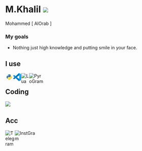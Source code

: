 # M.Khalil ![](https://komarev.com/ghpvc/?username=5dih&color=red)
Mohammed [ AlOrab ]
### My goals
- Nothing just high knowledge and putting smile in your face.

## I use
<img align="left" alt="Python" width="25px" src="https://raw.githubusercontent.com/github/explore/80688e429a7d4ef2fca1e82350fe8e3517d3494d/topics/python/python.png" />
<img align="left" alt="Visual Studio Code" width="25px" src="https://raw.githubusercontent.com/github/explore/80688e429a7d4ef2fca1e82350fe8e3517d3494d/topics/visual-studio-code/visual-studio-code.png" />
<img align="left" alt="Lua" width="25px" src="https://raw.githubusercontent.com/github/explore/80688e429a7d4ef2fca1e82350fe8e3517d3494d/topics/lua/lua.png />
<img align="left" alt="Java" width="50px" src="https://raw.githubusercontent.com/github/explore/80688e429a7d4ef2fca1e82350fe8e3517d3494d/topics/java/java.png" />
<img align="left" alt="PyroGram" width="45px" src="https://camo.githubusercontent.com/23bd8586f8d0549172b03886618d5337c7c3f655220d81d35ce837b62639419d/68747470733a2f2f646f63732e7079726f6772616d2e6f72672f5f7374617469632f7079726f6772616d2e706e673" />

<br/>

## Coding
[![](https://github-readme-stats.vercel.app/api?username=5dih&show_icons=false&count_private=false&theme=graywhite&cache_seconds=86400)](https://t.me/sJJJJJ)

## Acc
[<img align="left" alt="Telegram" width="30px" src="https://telegram.org/img/t_logo.svg?1" />](https://t.me/sJJJJJ)
[<img align="left" alt="InstGram" width="70px" src="https://upload.wikimedia.org/wikipedia/commons/thumb/e/e7/Instagram_logo_2016.svg/800px-Instagram_logo_2016.svg.png" />](instagram.com/5dih)
